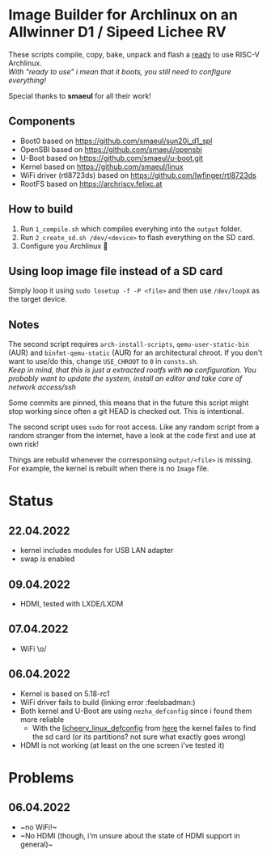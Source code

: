 # Image Builder for Archlinux on an Allwinner D1 / Sipeed Lichee RV
These scripts compile, copy, bake, unpack and flash a [ready](https://wiki.archlinux.org/title/installation_guide#Configure_the_system) to use RISC-V Archlinux.  
*With "ready to use" i mean that it boots, you still need to configure everything!*

Special thanks to **smaeul** for all their work!

## Components
- Boot0 based on https://github.com/smaeul/sun20i_d1_spl
- OpenSBI based on https://github.com/smaeul/opensbi
- U-Boot based on https://github.com/smaeul/u-boot.git
- Kernel based on https://github.com/smaeul/linux
- WiFi driver (rtl8723ds) based on https://github.com/lwfinger/rtl8723ds
- RootFS based on https://archriscv.felixc.at

## How to build
1. Run `1_compile.sh` which compiles everyhing into the `output` folder.
1. Run `2_create_sd.sh /dev/<device>` to flash everything on the SD card.
1. Configure you Archlinux :rocket:

## Using loop image file instead of a SD card
Simply loop it using `sudo losetup -f -P <file>` and then use `/dev/loopX` as the target device.

## Notes
The second script requires `arch-install-scripts`, `qemu-user-static-bin` (AUR) and `binfmt-qemu-static` (AUR) for an architectural chroot.
If you don't want to use/do this, change `USE_CHROOT` to `0` in `consts.sh`.  
*Keep in mind, that this is just a extracted rootfs with **no** configuration. You probably want to update the system, install an editor and take care of network access/ssh*

Some commits are pinned, this means that in the future this script might stop working since often a git HEAD is checked out. This is intentional.

The second script uses `sudo` for root access. Like any random script from a random stranger from the internet, have a look at the code first and use at own risk!

Things are rebuild whenever the corresponsing `output/<file>` is missing. For example, the kernel is rebuilt when there is no `Image` file.

# Status
## 22.04.2022
- kernel includes modules for USB LAN adapter
- swap is enabled
## 09.04.2022
- HDMI, tested with LXDE/LXDM
## 07.04.2022
- WiFi \o/
## 06.04.2022
- Kernel is based on 5.18-rc1
- WiFi driver fails to build (linking error :feelsbadman:)
- Both kernel and U-Boot are using `nezha_defconfig` since i found them more reliable
    - With the [licheerv_linux_defconfig](https://andreas.welcomes-you.com/media/files/licheerv_linux_defconfig) from [here](https://andreas.welcomes-you.com/boot-sw-debian-risc-v-lichee-rv/) the kernel failes to find the sd card (or its partitions? not sure what exactly goes wrong)
- HDMI is not working (at least on the one screen i've tested it)


# Problems
## 06.04.2022
- ~no WiFi!~
- ~No HDMI (though, i'm unsure about the state of HDMI support in general)~
